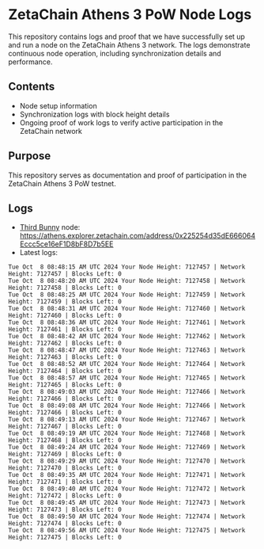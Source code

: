 # ZetaChain Athens 3 PoW Node Logs
This repository contains logs and proof that we have successfully set up and run a node on the ZetaChain Athens 3 network. The logs demonstrate continuous node operation, including synchronization details and performance.

## Contents
- Node setup information
- Synchronization logs with block height details
- Ongoing proof of work logs to verify active participation in the ZetaChain network

## Purpose
This repository serves as documentation and proof of participation in the ZetaChain Athens 3 PoW testnet.

## Logs

- [Third Bunny](https://thirdbunny.xyz/) node: https://athens.explorer.zetachain.com/address/0x225254d35dE666064Eccc5ce16eF1D8bF8D7b5EE
- Latest logs:
```
Tue Oct  8 08:48:15 AM UTC 2024 Your Node Height: 7127457 | Network Height: 7127457 | Blocks Left: 0
Tue Oct  8 08:48:20 AM UTC 2024 Your Node Height: 7127458 | Network Height: 7127458 | Blocks Left: 0
Tue Oct  8 08:48:25 AM UTC 2024 Your Node Height: 7127459 | Network Height: 7127459 | Blocks Left: 0
Tue Oct  8 08:48:31 AM UTC 2024 Your Node Height: 7127460 | Network Height: 7127460 | Blocks Left: 0
Tue Oct  8 08:48:36 AM UTC 2024 Your Node Height: 7127461 | Network Height: 7127461 | Blocks Left: 0
Tue Oct  8 08:48:42 AM UTC 2024 Your Node Height: 7127462 | Network Height: 7127462 | Blocks Left: 0
Tue Oct  8 08:48:47 AM UTC 2024 Your Node Height: 7127463 | Network Height: 7127463 | Blocks Left: 0
Tue Oct  8 08:48:52 AM UTC 2024 Your Node Height: 7127464 | Network Height: 7127464 | Blocks Left: 0
Tue Oct  8 08:48:57 AM UTC 2024 Your Node Height: 7127465 | Network Height: 7127465 | Blocks Left: 0
Tue Oct  8 08:49:03 AM UTC 2024 Your Node Height: 7127466 | Network Height: 7127466 | Blocks Left: 0
Tue Oct  8 08:49:08 AM UTC 2024 Your Node Height: 7127466 | Network Height: 7127466 | Blocks Left: 0
Tue Oct  8 08:49:13 AM UTC 2024 Your Node Height: 7127467 | Network Height: 7127467 | Blocks Left: 0
Tue Oct  8 08:49:19 AM UTC 2024 Your Node Height: 7127468 | Network Height: 7127468 | Blocks Left: 0
Tue Oct  8 08:49:24 AM UTC 2024 Your Node Height: 7127469 | Network Height: 7127469 | Blocks Left: 0
Tue Oct  8 08:49:29 AM UTC 2024 Your Node Height: 7127470 | Network Height: 7127470 | Blocks Left: 0
Tue Oct  8 08:49:35 AM UTC 2024 Your Node Height: 7127471 | Network Height: 7127471 | Blocks Left: 0
Tue Oct  8 08:49:40 AM UTC 2024 Your Node Height: 7127472 | Network Height: 7127472 | Blocks Left: 0
Tue Oct  8 08:49:45 AM UTC 2024 Your Node Height: 7127473 | Network Height: 7127473 | Blocks Left: 0
Tue Oct  8 08:49:50 AM UTC 2024 Your Node Height: 7127474 | Network Height: 7127474 | Blocks Left: 0
Tue Oct  8 08:49:56 AM UTC 2024 Your Node Height: 7127475 | Network Height: 7127475 | Blocks Left: 0
```
